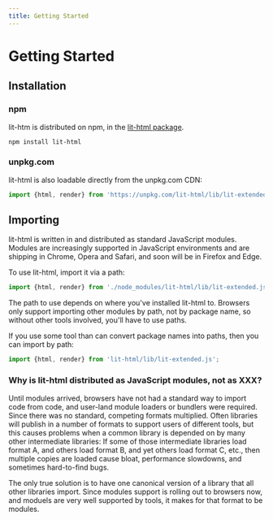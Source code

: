 ```yaml
---
title: Getting Started
---
```


# Getting Started

## Installation

### npm

lit-htm is distributed on npm, in the [lit-html package].

```
npm install lit-html
```

### unpkg.com

lit-html is also loadable directly from the unpkg.com CDN:

```js
import {html, render} from 'https://unpkg.com/lit-html/lib/lit-extended.js?module';
```

## Importing

lit-html is written in and distributed as standard JavaScript modules.
Modules are increasingly supported in JavaScript environments and are shipping in Chrome, Opera and Safari, and soon will be in Firefox and Edge.

To use lit-html, import it via a path:

```js
import {html, render} from './node_modules/lit-html/lib/lit-extended.js';
```

The path to use depends on where you've installed lit-html to. Browsers only support importing other modules by path, not by package name, so without other tools involved, you'll have to use paths.

If you use some tool than can convert package names into paths, then you can import by path:

```js
import {html, render} from 'lit-html/lib/lit-extended.js';
```


### Why is lit-html distributed as JavaScript modules, not as XXX?

Until modules arrived, browsers have not had a standard way to import code from code, and user-land module loaders or bundlers were required. Since there was no standard, competing formats multiplied. Often libraries will publish in a number of formats to support users of different tools, but this causes problems when a common library is depended on by many other intermediate libraries: If some of those intermediate libraries load format A, and others load format B, and yet others load format C, etc., then multiple copies are loaded cause bloat, performance slowdowns, and sometimes hard-to-find bugs.

The only true solution is to have one canonical version of a library that all other libraries import. Since modules support is rolling out to browsers now, and moduels are very well supported by tools, it makes for that format to be modules.

[lit-html package]: https://www.npmjs.com/package/lit-html

